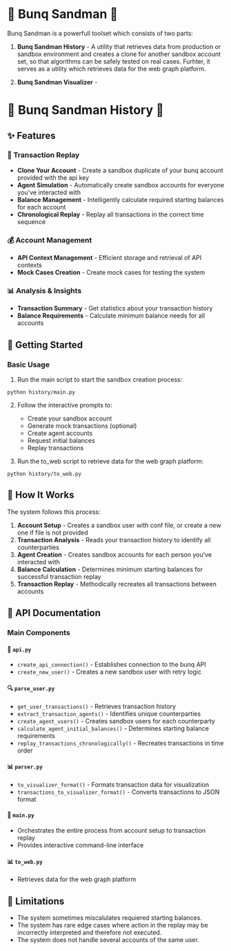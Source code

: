 
# 🏦 Bunq Sandman 🏦

Bunq Sandman is a powerfull toolset which consists of two parts:

1. **Bunq Sandman History** - A utility that retrieves data from production or sandbox environment and creates a clone for another sandbox account set, so that algorithms can be safely tested on real cases.
Furhter, it serves as a utility which retrieves data for the web graph platform.

2. **Bunq Sandman Visualizer** - 


# 🏦 Bunq Sandman History 🏦

## ✨ Features

### 🔄 Transaction Replay
- **Clone Your Account** - Create a sandbox duplicate of your bunq account provided with the api key
- **Agent Simulation** - Automatically create sandbox accounts for everyone you've interacted with
- **Balance Management** - Intelligently calculate required starting balances for each account
- **Chronological Replay** - Replay all transactions in the correct time sequence

### 💰 Account Management
- **API Context Management** - Efficient storage and retrieval of API contexts
- **Mock Cases Creation** - Create mock cases for testing the system

### 📊 Analysis & Insights
- **Transaction Summary** - Get statistics about your transaction history
- **Balance Requirements** - Calculate minimum balance needs for all accounts

## 🚀 Getting Started

### Basic Usage
1. Run the main script to start the sandbox creation process:
```
python history/main.py
```
2. Follow the interactive prompts to:
   - Create your sandbox account
   - Generate mock transactions (optional)
   - Create agent accounts
   - Request initial balances
   - Replay transactions

3. Run the to_web script to retrieve data for the web graph platform:
```
python history/to_web.py
```

## 🧩 How It Works

The system follows this process:

1. **Account Setup** - Creates a sandbox user with conf file, or create a new one if file is not provided
2. **Transaction Analysis** - Reads your transaction history to identify all counterparties
3. **Agent Creation** - Creates sandbox accounts for each person you've interacted with
4. **Balance Calculation** - Determines minimum starting balances for successful transaction replay
5. **Transaction Replay** - Methodically recreates all transactions between accounts

## 📝 API Documentation

### Main Components

#### 🔌 `api.py`
- `create_api_connection()` - Establishes connection to the bunq API
- `create_new_user()` - Creates a new sandbox user with retry logic

#### 🔍 `parse_user.py`
- `get_user_transactions()` - Retrieves transaction history
- `extract_transaction_agents()` - Identifies unique counterparties
- `create_agent_users()` - Creates sandbox users for each counterparty
- `calculate_agent_initial_balances()` - Determines starting balance requirements
- `replay_transactions_chronologically()` - Recreates transactions in time order

#### 📊 `parser.py`
- `to_visualizer_format()` - Formats transaction data for visualization
- `transactions_to_visualizer_format()` - Converts transactions to JSON format

#### 🏃 `main.py`
- Orchestrates the entire process from account setup to transaction replay
- Provides interactive command-line interface

#### 📊 `to_web.py`
- Retrieves data for the web graph platform


## 📝 Limitations

- The system sometimes miscalulates requiered starting balances.
- The system has rare edge cases where action in the replay may be incorrectly interpreted and therefore not executed.
- The system does not handle several accounts of the same user.

